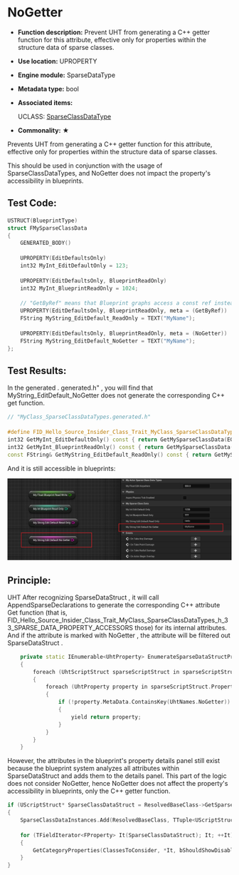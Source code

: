 # NoGetter

- **Function description:** Prevent UHT from generating a C++ getter function for this attribute, effective only for properties within the structure data of sparse classes.

- **Use location:** UPROPERTY

- **Engine module:** SparseDataType

- **Metadata type:** bool

- **Associated items:**

  UCLASS: [SparseClassDataType](../../../Specifier/UCLASS/Blueprint/SparseClassDataType/SparseClassDataType.md)

- **Commonality:** ★

Prevents UHT from generating a C++ getter function for this attribute, effective only for properties within the structure data of sparse classes.

This should be used in conjunction with the usage of SparseClassDataTypes, and NoGetter does not impact the property's accessibility in blueprints.

## Test Code:

```cpp
USTRUCT(BlueprintType)
struct FMySparseClassData
{
	GENERATED_BODY()

	UPROPERTY(EditDefaultsOnly)
	int32 MyInt_EditDefaultOnly = 123;

	UPROPERTY(EditDefaultsOnly, BlueprintReadOnly)
	int32 MyInt_BlueprintReadOnly = 1024;

	// "GetByRef" means that Blueprint graphs access a const ref instead of a copy.
	UPROPERTY(EditDefaultsOnly, BlueprintReadOnly, meta = (GetByRef))
	FString MyString_EditDefault_ReadOnly = TEXT("MyName");

	UPROPERTY(EditDefaultsOnly, BlueprintReadOnly, meta = (NoGetter))
	FString MyString_EditDefault_NoGetter = TEXT("MyName");
};
```

## Test Results:

In the generated . generated.h" , you will find that MyString_EditDefault_NoGetter does not generate the corresponding C++ get function.

```cpp
// "MyClass_SparseClassDataTypes.generated.h"

#define FID_Hello_Source_Insider_Class_Trait_MyClass_SparseClassDataTypes_h_33_SPARSE_DATA_PROPERTY_ACCESSORS \
int32 GetMyInt_EditDefaultOnly() const { return GetMySparseClassData(EGetSparseClassDataMethod::ArchetypeIfNull)->MyInt_EditDefaultOnly; } \
int32 GetMyInt_BlueprintReadOnly() const { return GetMySparseClassData(EGetSparseClassDataMethod::ArchetypeIfNull)->MyInt_BlueprintReadOnly; } \
const FString& GetMyString_EditDefault_ReadOnly() const { return GetMySparseClassData(EGetSparseClassDataMethod::ArchetypeIfNull)->MyString_EditDefault_ReadOnly; }
```

And it is still accessible in blueprints:

![Untitled](Untitled.png)

## Principle:

UHT After recognizing SparseDataStruct , it will call AppendSparseDeclarations to generate the corresponding C++ attribute Get function (that is, FID_Hello_Source_Insider_Class_Trait_MyClass_SparseClassDataTypes_h_33_SPARSE_DATA_PROPERTY_ACCESSORS those) for its internal attributes. And if the attribute is marked with NoGetter , the attribute will be filtered out SparseDataStruct .

```cpp
	private static IEnumerable<UhtProperty> EnumerateSparseDataStructProperties(IEnumerable<UhtScriptStruct> sparseScriptStructs)
	{
		foreach (UhtScriptStruct sparseScriptStruct in sparseScriptStructs)
		{
			foreach (UhtProperty property in sparseScriptStruct.Properties)
			{
				if (!property.MetaData.ContainsKey(UhtNames.NoGetter))
				{
					yield return property;
				}
			}
		}
	}
```

However, the attributes in the blueprint's property details panel still exist because the blueprint system analyzes all attributes within SparseDataStruct and adds them to the details panel. This part of the logic does not consider NoGetter, hence NoGetter does not affect the property's accessibility in blueprints, only the C++ getter function.

```cpp
if (UScriptStruct* SparseClassDataStruct = ResolvedBaseClass->GetSparseClassDataStruct())
{
	SparseClassDataInstances.Add(ResolvedBaseClass, TTuple<UScriptStruct*, void*>(SparseClassDataStruct, ResolvedBaseClass->GetOrCreateSparseClassData()));

	for (TFieldIterator<FProperty> It(SparseClassDataStruct); It; ++It)
	{
		GetCategoryProperties(ClassesToConsider, *It, bShouldShowDisableEditOnInstance, bShouldShowHiddenProperties, CategoriesFromBlueprints, CategoriesFromProperties, SortedCategories);
	}
}

```